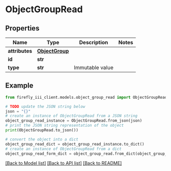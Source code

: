 # ObjectGroupRead


## Properties

Name | Type | Description | Notes
------------ | ------------- | ------------- | -------------
**attributes** | [**ObjectGroup**](ObjectGroup.md) |  | 
**id** | **str** |  | 
**type** | **str** | Immutable value | 

## Example

```python
from firefly_iii_client.models.object_group_read import ObjectGroupRead

# TODO update the JSON string below
json = "{}"
# create an instance of ObjectGroupRead from a JSON string
object_group_read_instance = ObjectGroupRead.from_json(json)
# print the JSON string representation of the object
print(ObjectGroupRead.to_json())

# convert the object into a dict
object_group_read_dict = object_group_read_instance.to_dict()
# create an instance of ObjectGroupRead from a dict
object_group_read_form_dict = object_group_read.from_dict(object_group_read_dict)
```
[[Back to Model list]](../README.md#documentation-for-models) [[Back to API list]](../README.md#documentation-for-api-endpoints) [[Back to README]](../README.md)


